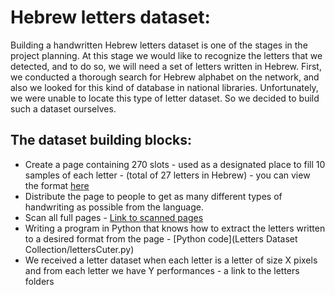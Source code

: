 # Hebrew letters dataset:
Building a handwritten Hebrew letters dataset is one of the stages in the project planning.
At this stage we would like to recognize the letters that we detected, and to do so, we will need a set of letters written in Hebrew.
First, we conducted a thorough search for Hebrew alphabet on the network, and also we looked for this kind of database in national libraries. Unfortunately, we were unable to locate this type of letter dataset. So we decided to build such a dataset ourselves.


## The dataset building blocks:
* Create a page containing 270 slots - used as a designated place to fill 10 samples of each letter - (total of 27 letters in Hebrew) - you can view the format [here](https://github.com/moranzargari/Handwriting-detection-recognition/blob/master/Letters%20Dataset%20Collection/page.jpg?raw=true)
* Distribute the page to people to get as many different types of handwriting as possible from the language.
* Scan all full pages -  [Link to scanned pages](https://github.com/moranzargari/Handwriting-detection-recognition/tree/master/Letters%20Dataset%20Collection/tables)
* Writing a program in Python that knows how to extract the letters written to a desired format from the page - [Python code](Letters Dataset Collection/lettersCuter.py)
* We received a letter dataset when each letter is a letter of size X pixels and from each letter we have Y performances - a link to the letters folders
